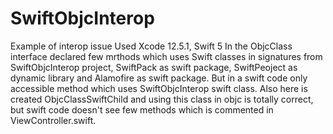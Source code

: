 # SwiftObjcInterop
 Example of interop issue
 Used Xcode 12.5.1, Swift 5
 In the ObjcClass interface declared few mrthods which uses Swift classes in signatures from SwiftObjcInterop project, SwiftPack as swift package, SwiftPeoject as dynamic library and Alamofire as swift package. But in a swift code only accessible method which uses SwiftObjcInterop swift class. 
 Also here is created ObjcClassSwiftChild and using this class in objc is totally correct, but swift code doesn't see few methods which is commented in ViewController.swift.
